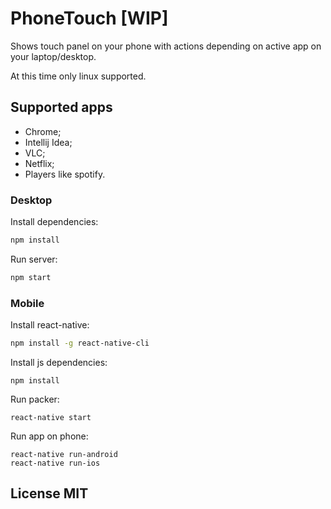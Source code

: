 # PhoneTouch [WIP]

Shows touch panel on your phone with actions depending on active app on your laptop/desktop.

At this time only linux supported.

## Supported apps

* Chrome;
* Intellij Idea;
* VLC;
* Netflix;
* Players like spotify.

### Desktop

Install dependencies:

```bash
npm install
```

Run server:

```bash
npm start
```

### Mobile

Install react-native:

```bash
npm install -g react-native-cli
```
Install js dependencies:

```
npm install
```
Run packer:

```
react-native start
```

Run app on phone:

```
react-native run-android
react-native run-ios
```

## License MIT
